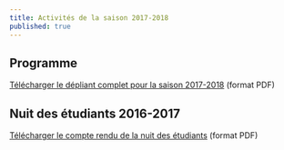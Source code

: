 ```yaml
---
title: Activités de la saison 2017-2018
published: true
---
```



## Programme

[Télécharger le dépliant complet pour la saison 2017-2018](/fichiers/brochure-2017-2018.pdf) (format PDF)

###

  




## Nuit des étudiants 2016-2017

[Télécharger le compte rendu de la nuit des étudiants](/fichiers/161128-nuit-des-etudiants-au-musee.pdf) (format PDF)
